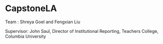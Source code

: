 # CapstoneLA

Team : Shreya Goel and Fengxian Liu

Supervisor: John Saul, Director of Institutional Reporting, Teachers College, Columbia University
